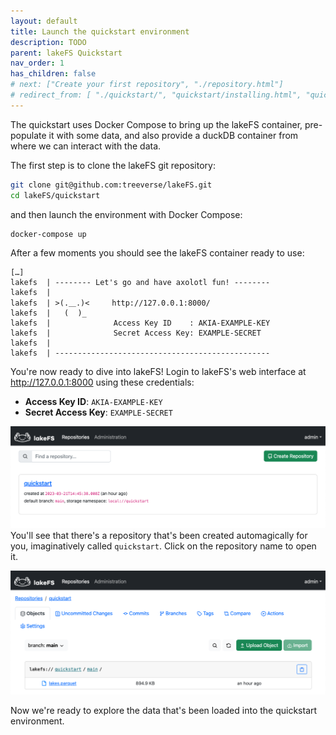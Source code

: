 ```yaml
---
layout: default
title: Launch the quickstart environment
description: TODO
parent: lakeFS Quickstart
nav_order: 1
has_children: false
# next: ["Create your first repository", "./repository.html"]
# redirect_from: [ "./quickstart/", "quickstart/installing.html", "quickstart/try.html"]
---
```


The quickstart uses Docker Compose to bring up the lakeFS container, pre-populate it with some data, and also provide a duckDB container from where we can interact with the data. 

The first step is to clone the lakeFS git repository:

```bash
git clone git@github.com:treeverse/lakeFS.git
cd lakeFS/quickstart
```

and then launch the environment with Docker Compose:

```bash
docker-compose up
```

After a few moments you should see the lakeFS container ready to use: 

```
[…]
lakefs  | -------- Let's go and have axolotl fun! --------
lakefs  |
lakefs  | >(.＿.)<     http://127.0.0.1:8000/
lakefs  |   (  )_
lakefs  |              Access Key ID    : AKIA-EXAMPLE-KEY
lakefs  |              Secret Access Key: EXAMPLE-SECRET
lakefs  |
lakefs  | ------------------------------------------------
```

You're now ready to dive into lakeFS! Login to lakeFS's web interface at http://127.0.0.1:8000 using these credentials:

* **Access Key ID**: `AKIA-EXAMPLE-KEY`
* **Secret Access Key**: `EXAMPLE-SECRET`

![](CleanShot%202023-03-21%20at%2015.50.39.png)
You'll see that there's a repository that's been created automagically for you, imaginatively called `quickstart`. Click on the repository name to open it.

![](CleanShot%202023-03-21%20at%2016.00.35.png)

Now we're ready to explore the data that's been loaded into the quickstart environment. 